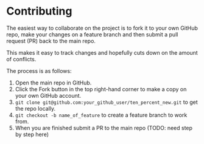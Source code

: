 # Contributing

The easiest way to collaborate on the project is to fork it to your own GitHub repo,
make your changes on a feature branch and then submit a pull request (PR) back to the
main repo.

This makes it easy to track changes and hopefully cuts down on the amount of conflicts.

The process is as follows:

1. Open the main repo in GitHub.
2. Click the Fork button in the top right-hand corner to make a copy on your own GitHub account.
3. `git clone git@github.com:your_github_user/ten_percent_new.git` to get the repo locally.
4. `git checkout -b name_of_feature` to create a feature branch to work from.
5. When you are finished submit a PR to the main repo (TODO: need step by step here)

